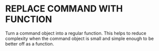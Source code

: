 # REPLACE COMMAND WITH FUNCTION

Turn a command object into a regular function. This helps to reduce complexity when the command object is small and simple enough to be better off as
a function.






